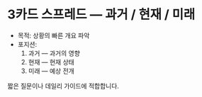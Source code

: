 # 3카드 스프레드 — 과거 / 현재 / 미래

- 목적: 상황의 빠른 개요 파악
- 포지션:
  1. 과거 — 과거의 영향
  2. 현재 — 현재 상태
  3. 미래 — 예상 전개

짧은 질문이나 데일리 가이드에 적합합니다.
